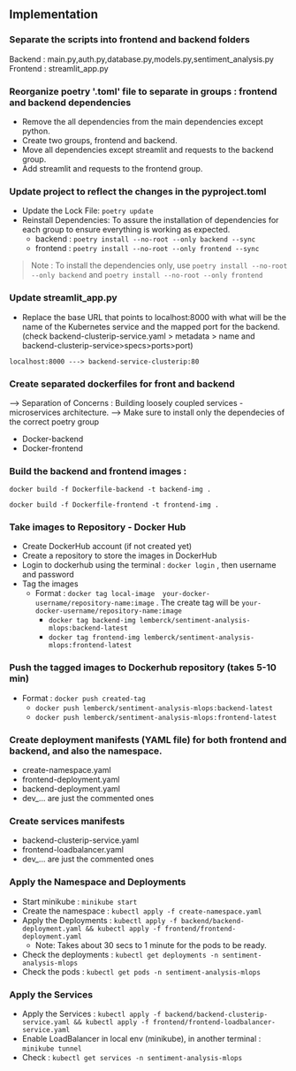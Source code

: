 ## Implementation

### Separate the scripts into frontend and backend folders
Backend : main.py,auth.py,database.py,models.py,sentiment_analysis.py
Frontend : streamlit_app.py

### Reorganize poetry '.toml' file to separate in groups : frontend and backend dependencies
- Remove the all dependencies from the main dependencies except python.
- Create two groups, frontend and backend.
- Move all dependencies except streamlit and requests to the backend group.
- Add streamlit and requests to the frontend group.

### Update project to reflect the changes in the pyproject.toml
- Update the Lock File: `poetry update`
- Reinstall Dependencies: To assure the installation of dependencies for each group to ensure everything is working as expected.
    - backend : `poetry install --no-root --only backend --sync`
    - frontend : `poetry install --no-root --only frontend --sync`

> Note : To install the dependencies only, use `poetry install --no-root --only backend` and `poetry install --no-root --only frontend`

### Update streamlit_app.py
- Replace the base URL that points to localhost:8000 with what will be the name of the Kubernetes service and the mapped port for the backend. (check backend-clusterip-service.yaml > metadata > name and backend-clusterip-service>specs>ports>port)

`localhost:8000 ---> backend-service-clusterip:80`

### Create separated dockerfiles for front and backend
--> Separation of Concerns : Building loosely coupled services - microservices architecture.
--> Make sure to install only the dependecies of the correct poetry group
- Docker-backend
- Docker-frontend

### Build the backend and frontend images : 
`docker build -f Dockerfile-backend -t backend-img .`

`docker build -f Dockerfile-frontend -t frontend-img .`

### Take images to Repository - Docker Hub
- Create DockerHub account (if not created yet)
- Create a repository to store the images in DockerHub
- Login to dockerhub using the terminal : `docker login` , then username and password
- Tag the images
    - Format : `docker tag local-image  your-docker-username/repository-name:image` . The create tag will be `your-docker-username/repository-name:image`
        - `docker tag backend-img lemberck/sentiment-analysis-mlops:backend-latest`
        - `docker tag frontend-img lemberck/sentiment-analysis-mlops:frontend-latest`

### Push the tagged images to Dockerhub repository (takes 5-10 min)
- Format : `docker push created-tag`
    - `docker push lemberck/sentiment-analysis-mlops:backend-latest`
    - `docker push lemberck/sentiment-analysis-mlops:frontend-latest`

### Create deployment manifests (YAML file) for both frontend and backend, and also the namespace.
- create-namespace.yaml
- frontend-deployment.yaml 
- backend-deployment.yaml
- dev_... are just the commented ones

### Create services manifests
- backend-clusterip-service.yaml
- frontend-loadbalancer.yaml
- dev_... are just the commented ones

### Apply the Namespace and Deployments
- Start minikube : `minikube start`
- Create the namespace : `kubectl apply -f create-namespace.yaml`
- Apply the Deployments : `kubectl apply -f backend/backend-deployment.yaml && kubectl apply -f frontend/frontend-deployment.yaml`
    - Note: Takes about 30 secs to 1 minute for the pods to be ready.
- Check the deployments : `kubectl get deployments -n sentiment-analysis-mlops`
- Check the pods : `kubectl get pods -n sentiment-analysis-mlops`

### Apply the Services
- Apply the Services : `kubectl apply -f backend/backend-clusterip-service.yaml && kubectl apply -f frontend/frontend-loadbalancer-service.yaml`
- Enable LoadBalancer in local env (minikube), in another terminal : `minikube tunnel`
- Check : `kubectl get services -n sentiment-analysis-mlops`